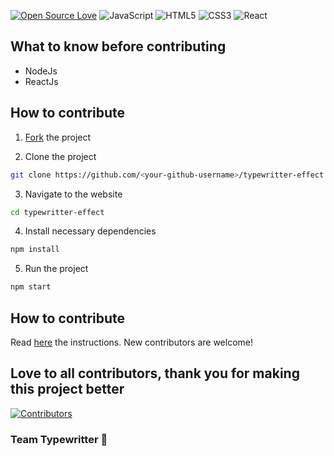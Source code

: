 [![Open Source Love](https://badges.frapsoft.com/os/v1/open-source-150x25.png?v=103)](https://github.com/ellerbrock/open-source-badges/)
![JavaScript](https://img.shields.io/badge/javascript-%23323330.svg?style=for-the-badge&logo=javascript&logoColor=%23F7DF1E)
![HTML5](https://img.shields.io/badge/html5-%23E34F26.svg?style=for-the-badge&logo=html5&logoColor=white)
![CSS3](https://img.shields.io/badge/css3-%231572B6.svg?style=for-the-badge&logo=css3&logoColor=white)
![React](https://img.shields.io/badge/react-%2320232a.svg?style=for-the-badge&logo=react&logoColor=%2361DAFB)


## What to know before contributing
- NodeJs
- ReactJs

## How to contribute
1. [Fork](https://github.com/drjaat/typewritter-effect/fork) the project

2. Clone the project
```bash
git clone https://github.com/<your-github-username>/typewritter-effect.git
```

3. Navigate to the website
```bash
cd typewritter-effect
```

4. Install necessary dependencies 
```bash
npm install
```

5. Run the project
```bash
npm start
```

## How to contribute 

Read [here](https://github.com/drjaat/typewritter-effect/blob/master/CONTRIBUITION.md) the instructions. New contributors are welcome!

## Love to all contributors, thank you for making this project better
[![Contributors](https://contrib.rocks/image?repo=drjaat/typewritter-effect)](https://github.com/drjaat/typewritter-effect/graphs/contributors)

### Team Typewritter 💙
